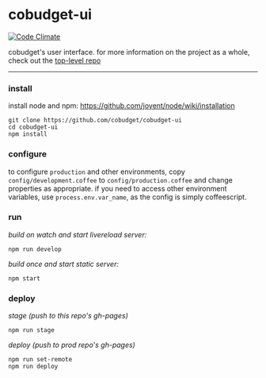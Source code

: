 
# cobudget-ui

[![Code Climate](https://codeclimate.com/github/cobudget/cobudget-ui/badges/gpa.svg)](https://codeclimate.com/github/cobudget/cobudget-ui)


cobudget's user interface. for more information on the project as a whole, check out the [top-level repo](https://github.com/cobudget/cobudget)

---

### install

install node and npm: https://github.com/joyent/node/wiki/installation 

```
git clone https://github.com/cobudget/cobudget-ui
cd cobudget-ui
npm install
```

### configure

to configure `production` and other environments, copy `config/development.coffee` to `config/production.coffee` and change properties as appropriate. if you need to access other environment variables, use `process.env.var_name`, as the config is simply coffeescript.

### run

*build on watch and start livereload server:*

```
npm run develop
```

*build once and start static server:*

```
npm start
```

### deploy

*stage (push to this repo's gh-pages)*

```
npm run stage
```

*deploy (push to prod repo's gh-pages)*

```
npm run set-remote
npm run deploy
```
